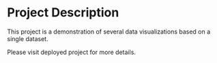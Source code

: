 # Project Description

This project is a demonstration of several data visualizations based on a single dataset.

Please visit deployed project for more details.
